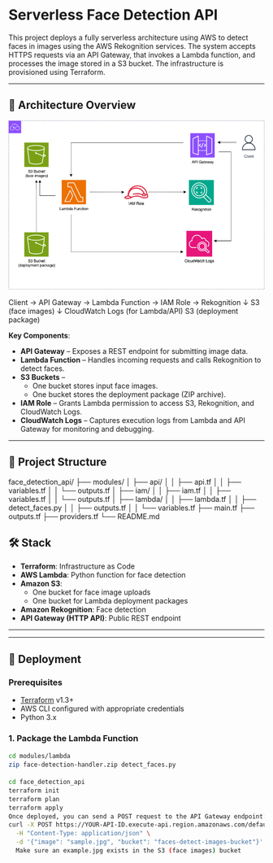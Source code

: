 # Serverless Face Detection API

This project deploys a fully serverless architecture using AWS to detect faces in images using the AWS Rekognition services. The system accepts HTTPS requests via an API Gateway, that invokes a Lambda function, and processes the image stored in a S3 bucket. The infrastructure is provisioned using Terraform.

---

## 🧱 Architecture Overview

![Serverless Architecture Diagram](./face_detect_api.png)

Client → API Gateway → Lambda Function → IAM Role → Rekognition
↓
S3 (face images)
↓
CloudWatch Logs (for Lambda/API)
S3 (deployment package)

**Key Components**:
- **API Gateway** – Exposes a REST endpoint for submitting image data.
- **Lambda Function** – Handles incoming requests and calls Rekognition to detect faces.
- **S3 Buckets** – 
  - One bucket stores input face images.
  - One bucket stores the deployment package (ZIP archive).
- **IAM Role** – Grants Lambda permission to access S3, Rekognition, and CloudWatch Logs.
- **CloudWatch Logs** – Captures execution logs from Lambda and API Gateway for monitoring and debugging.

---

## 🧰 Project Structure

face_detection_api/
├── modules/
│   ├── api/
│   │   ├── api.tf
│   │   ├── variables.tf
│   │   └── outputs.tf
│   ├── iam/
│   │   ├── iam.tf
│   │   ├── variables.tf
│   │   └── outputs.tf
│   ├── lambda/
│   │   ├── lambda.tf
│   │   ├── detect_faces.py
│   │   ├── outputs.tf
│   │   └── variables.tf
├── main.tf
├── outputs.tf
├── providers.tf
└── README.md

## 🛠️ Stack

- **Terraform**: Infrastructure as Code
- **AWS Lambda**: Python function for face detection
- **Amazon S3**: 
  - One bucket for face image uploads
  - One bucket for Lambda deployment packages
- **Amazon Rekognition**: Face detection
- **API Gateway (HTTP API)**: Public REST endpoint

---

---

## 🚀 Deployment

### Prerequisites

- [Terraform](https://www.terraform.io/downloads.html) v1.3+
- AWS CLI configured with appropriate credentials
- Python 3.x

### 1. Package the Lambda Function

```bash
cd modules/lambda
zip face-detection-handler.zip detect_faces.py

cd face_detection_api
terraform init
terraform plan
terraform apply
Once deployed, you can send a POST request to the API Gateway endpoint:
curl -X POST https://YOUR-API-ID.execute-api.region.amazonaws.com/default/detect \
  -H "Content-Type: application/json" \
  -d '{"image": "sample.jpg", "bucket": "faces-detect-images-bucket"}'
  Make sure an example.jpg exists in the S3 (face images) bucket

